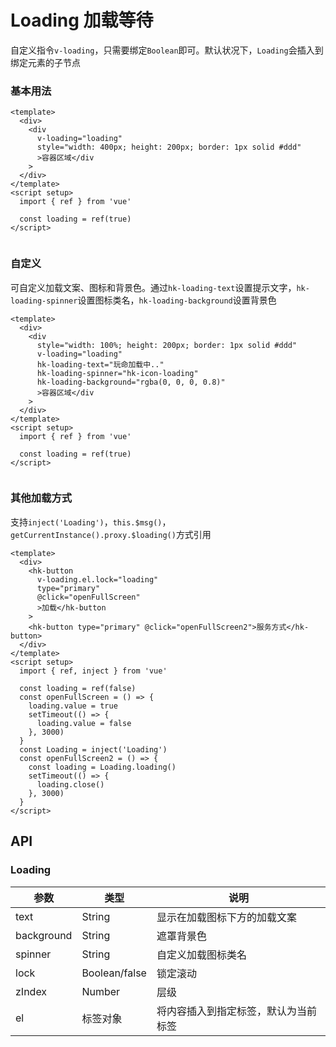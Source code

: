 <!-- Created by WANGHONGKANG on 2021/7/5 0005. -->

# Loading 加载等待

自定义指令`v-loading`，只需要绑定`Boolean`即可。默认状况下，`Loading`会插入到绑定元素的子节点

### 基本用法

```vue demo
<template>
  <div>
    <div
      v-loading="loading"
      style="width: 400px; height: 200px; border: 1px solid #ddd"
      >容器区域</div
    >
  </div>
</template>
<script setup>
  import { ref } from 'vue'

  const loading = ref(true)
</script>


```

### 自定义

可自定义加载文案、图标和背景色。通过`hk-loading-text`设置提示文字，`hk-loading-spinner`设置图标类名，`hk-loading-background`设置背景色

```vue demo
<template>
  <div>
    <div
      style="width: 100%; height: 200px; border: 1px solid #ddd"
      v-loading="loading"
      hk-loading-text="玩命加载中.."
      hk-loading-spinner="hk-icon-loading"
      hk-loading-background="rgba(0, 0, 0, 0.8)"
      >容器区域</div
    >
  </div>
</template>
<script setup>
  import { ref } from 'vue'

  const loading = ref(true)
</script>


```

### 其他加载方式

支持`inject('Loading')`，`this.$msg()`，`getCurrentInstance().proxy.$loading()`方式引用

```vue demo
<template>
  <div>
    <hk-button
      v-loading.el.lock="loading"
      type="primary"
      @click="openFullScreen"
      >加载</hk-button
    >
    <hk-button type="primary" @click="openFullScreen2">服务方式</hk-button>
  </div>
</template>
<script setup>
  import { ref, inject } from 'vue'

  const loading = ref(false)
  const openFullScreen = () => {
    loading.value = true
    setTimeout(() => {
      loading.value = false
    }, 3000)
  }
  const Loading = inject('Loading')
  const openFullScreen2 = () => {
    const loading = Loading.loading()
    setTimeout(() => {
      loading.close()
    }, 3000)
  }
</script>
```

## API

### Loading

|参数|类型|说明|
|----------|--------------|--------|
|text           | String         |显示在加载图标下方的加载文案|
|background     | String         |遮罩背景色|
|spinner        | String         |自定义加载图标类名|
|lock           | Boolean/false  |锁定滚动|
|zIndex         | Number         |层级|
|el             | 标签对象         |将内容插入到指定标签，默认为当前标签|
